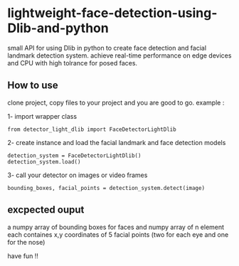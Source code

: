 # lightweight-face-detection-using-Dlib-and-python
small API for using Dlib in python to create face detection and facial landmark detection system.
achieve real-time performance on edge devices and CPU with high tolrance for posed faces.

## How to use 
clone project, copy files to your project and you are good to go. 
example :  

1- import wrapper class
    
    from detector_light_dlib import FaceDetectorLightDlib
    
2- create instance and load the facial landmark and face detection models 

    detection_system = FaceDetectorLightDlib()
    detection_system.load()

3- call your detector on images or video frames 

    bounding_boxes, facial_points = detection_system.detect(image)



## excpected ouput 
a numpy array of bounding boxes for faces and numpy array of n element each containes x,y coordinates of 5 facial points (two for each eye and one for the nose) 

have fun !!
